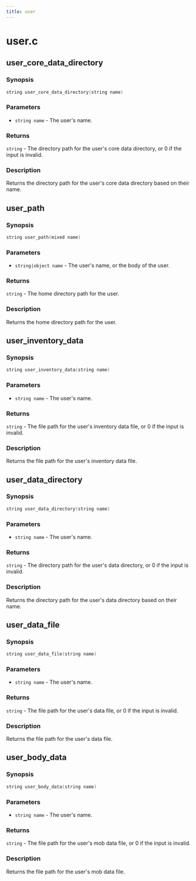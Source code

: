 ```yaml
---
title: user
---
```

# user.c

## user_core_data_directory

### Synopsis

```c
string user_core_data_directory(string name)
```

### Parameters

* `string name` - The user's name.

### Returns

`string` - The directory path for the user's core data directory, or 0 if the input is invalid.

### Description

Returns the directory path for the user's core data directory based
on their name.

## user_path

### Synopsis

```c
string user_path(mixed name)
```

### Parameters

* `string|object name` - The user's name, or the body of the user.

### Returns

`string` - The home directory path for the user.

### Description

Returns the home directory path for the user.

## user_inventory_data

### Synopsis

```c
string user_inventory_data(string name)
```

### Parameters

* `string name` - The user's name.

### Returns

`string` - The file path for the user's inventory data file, or 0 if the input is invalid.

### Description

Returns the file path for the user's inventory data file.

## user_data_directory

### Synopsis

```c
string user_data_directory(string name)
```

### Parameters

* `string name` - The user's name.

### Returns

`string` - The directory path for the user's data directory, or 0 if the input is invalid.

### Description

Returns the directory path for the user's data directory based on
their name.

## user_data_file

### Synopsis

```c
string user_data_file(string name)
```

### Parameters

* `string name` - The user's name.

### Returns

`string` - The file path for the user's data file, or 0 if the input is invalid.

### Description

Returns the file path for the user's data file.

## user_body_data

### Synopsis

```c
string user_body_data(string name)
```

### Parameters

* `string name` - The user's name.

### Returns

`string` - The file path for the user's mob data file, or 0 if the input is invalid.

### Description

Returns the file path for the user's mob data file.

